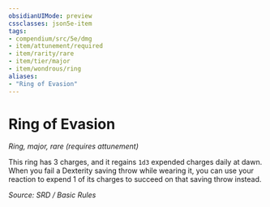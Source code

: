 ```yaml
---
obsidianUIMode: preview
cssclasses: json5e-item
tags:
- compendium/src/5e/dmg
- item/attunement/required
- item/rarity/rare
- item/tier/major
- item/wondrous/ring
aliases: 
- "Ring of Evasion"
---
```

# Ring of Evasion
*Ring, major, rare (requires attunement)*  


This ring has 3 charges, and it regains `1d3` expended charges daily at dawn. When you fail a Dexterity saving throw while wearing it, you can use your reaction to expend 1 of its charges to succeed on that saving throw instead.

*Source: SRD / Basic Rules*
